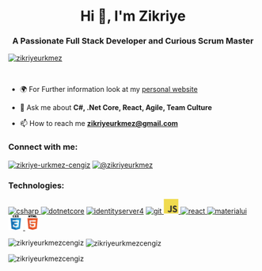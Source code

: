 <h1 align="center">Hi 👋, I'm Zikriye</h1>
<h3 align="center">A Passionate Full Stack Developer and Curious Scrum Master</h3>

<p align="left"> <a href="https://github.com/ryo-ma/github-profile-trophy"><img src="https://github-profile-trophy.vercel.app/?username=zikriyeurkmezcengiz" alt="zikriyeurkmez" /></a> </p>
<br/>

- 🌍 For Further information look at my [personal website](https://zikriyeurkmez.com)

- 💬 Ask me about **C#, .Net Core, React, Agile, Team Culture**

- 📫 How to reach me **zikriyeurkmez@gmail.com**

<h3 align="left">Connect with me:</h3>
<p align="left">
<a href="https://linkedin.com/in/zikriye-urkmez-cengiz" target="_blank"><img align="center" src="https://velanovascular.com/wp-content/uploads/2020/06/LinkedIn.png" alt="zikriye-urkmez-cengiz" height="30" width="30" /></a>
<a href="https://medium.com/@zikriyeurkmez" target="_blank"><img align="center" src="https://cdn.jsdelivr.net/npm/simple-icons@3.0.1/icons/medium.svg" alt="@zikriyeurkmez" height="30" width="40" /></a>
</p>

<h3 align="left">Technologies:</h3>
<p align="left"> 
<a href="https://docs.microsoft.com/en-us/dotnet/csharp/" target="_blank"> <img src="https://seeklogo.com/images/C/c-sharp-c-logo-02F17714BA-seeklogo.com.png" alt="csharp" width="27" height="30"/> </a>
<a href="https://dotnet.microsoft.com/" target="_blank"> <img src="https://upload.wikimedia.org/wikipedia/commons/thumb/e/ee/.NET_Core_Logo.svg/1200px-.NET_Core_Logo.svg.png" alt="dotnetcore" width="30" height="30"/></a>
<a href="https://identityserver4.readthedocs.io/en/latest/" target="_blank"> <img src="https://repository-images.githubusercontent.com/46652227/40902000-8788-11e9-9e34-50b428f439cf" alt="identityserver4" width="30" height="30"/></a>
<a href="https://git-scm.com/" target="_blank"> <img src="https://www.vectorlogo.zone/logos/git-scm/git-scm-icon.svg" alt="git" width="30" height="30"/> </a>
<a href="https://developer.mozilla.org/en-US/docs/Web/JavaScript" target="_blank"> <img src="https://raw.githubusercontent.com/devicons/devicon/master/icons/javascript/javascript-original.svg" alt="javascript" width="30" height="30"/> </a>
<a href="https://reactjs.org/" target="_blank"> <img src="https://upload.wikimedia.org/wikipedia/commons/thumb/4/47/React.svg/1200px-React.svg.png" alt="react" width="33" height="30"/> </a>
<a href="https://material-ui.com/" target="_blank"> <img src="https://material-ui.com/static/logo_raw.svg" alt="materialui" width="30" height="30"/> </a>
<a href="https://www.w3schools.com/css/" target="_blank"> <img src="https://raw.githubusercontent.com/devicons/devicon/master/icons/css3/css3-original-wordmark.svg" alt="css3" width="30" height="30"/> </a>
<a href="https://www.w3.org/html/" target="_blank"> <img src="https://raw.githubusercontent.com/devicons/devicon/master/icons/html5/html5-original-wordmark.svg" alt="html5" width="30" height="30"/> </a>

</p>

<p><img align="left" src="https://github-readme-stats.vercel.app/api/top-langs?username=zikriyeurkmezcengiz&show_icons=true&theme=radical&locale=en&layout=compact" alt="zikriyeurkmezcengiz" /></p>

<p>&nbsp;<img align="center" src="https://github-readme-stats.vercel.app/api?username=zikriyeurkmezcengiz&show_icons=true&theme=radical&locale=en&count_private=true&hide=issues" alt="zikriyeurkmezcengiz" width="50%" /></p>

<div>
<p align="left"> <img src="https://komarev.com/ghpvc/?username=zikriyeurkmezcengiz" alt="zikriyeurkmezcengiz" /> </p>
 </div>

